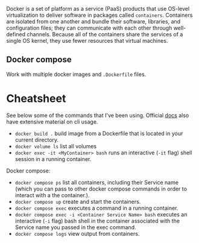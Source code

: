 Docker is a set of platform as a service (PaaS) products that use OS-level virtualization to deliver software in
packages called `containers`. Containers are isolated from one another and bundle their software, libraries, and
configuration files; they can communicate with each other through well-defined channels. Because all of the
containers share the services of a single OS kernel, they use fewer resources that virtual machines.

## Docker compose

Work with multiple docker images and `.Dockerfile` files.

# Cheatsheet

See below some of the commands that I've been using. Official
[docs](https://docs.docker.com/engine/reference/commandline/cli/) also have extensive material on cli usage.

* `docker build .` build image from a Dockerfile that is located in your current directory.
* `docker volume ls` list all volumes
* `docker exec -it <MyContainer> bash` runs an interactive (`-it` flag) shell session in a running container.

Docker compose:

* `docker compose ps` list all containers, including their Service name (which you can pass to other docker compose
  commands in order to interact with a the container.).
* `docker compose up` create and start the containers.
* `docker compose exec` executes a command in a running container.
* `docker compose exec -i <Container Service Name> bash` executes an interactive (`-i` flag) bash shell in the
  container associated with the Service name you passed in the exec command.
* `docker compose logs` view output from containers.
